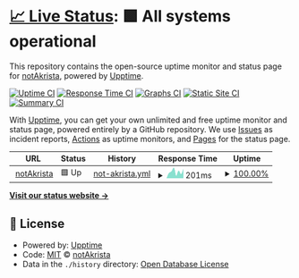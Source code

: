 # [📈 Live Status](https://status.notakrista.com): <!--live status--> **🟩 All systems operational**

This repository contains the open-source uptime monitor and status page for [notAkrista](www.notakrista.com), powered by [Upptime](https://github.com/upptime/upptime).

[![Uptime CI](https://github.com/akrista/upptime/workflows/Uptime%20CI/badge.svg)](https://github.com/akrista/upptime/actions?query=workflow%3A%22Uptime+CI%22)
[![Response Time CI](https://github.com/akrista/upptime/workflows/Response%20Time%20CI/badge.svg)](https://github.com/akrista/upptime/actions?query=workflow%3A%22Response+Time+CI%22)
[![Graphs CI](https://github.com/akrista/upptime/workflows/Graphs%20CI/badge.svg)](https://github.com/akrista/upptime/actions?query=workflow%3A%22Graphs+CI%22)
[![Static Site CI](https://github.com/akrista/upptime/workflows/Static%20Site%20CI/badge.svg)](https://github.com/akrista/upptime/actions?query=workflow%3A%22Static+Site+CI%22)
[![Summary CI](https://github.com/akrista/upptime/workflows/Summary%20CI/badge.svg)](https://github.com/akrista/upptime/actions?query=workflow%3A%22Summary+CI%22)

With [Upptime](https://upptime.js.org), you can get your own unlimited and free uptime monitor and status page, powered entirely by a GitHub repository. We use [Issues](https://github.com/akrista/upptime/issues) as incident reports, [Actions](https://github.com/akrista/upptime/actions) as uptime monitors, and [Pages](https://status.notakrista.com) for the status page.

<!--start: status pages-->
<!-- This summary is generated by Upptime (https://github.com/upptime/upptime) -->
<!-- Do not edit this manually, your changes will be overwritten -->
<!-- prettier-ignore -->
| URL | Status | History | Response Time | Uptime |
| --- | ------ | ------- | ------------- | ------ |
| <img alt="" src="https://www.notakrista.com/favicon.svg" height="13"> [notAkrista](https://www.notakrista.com) | 🟩 Up | [not-akrista.yml](https://github.com/Akrista/status.notakrista.com/commits/HEAD/history/not-akrista.yml) | <details><summary><img alt="Response time graph" src="./graphs/not-akrista/response-time-week.png" height="20"> 201ms</summary><br><a href="https://status.notakrista.com/history/not-akrista"><img alt="Response time 162" src="https://img.shields.io/endpoint?url=https%3A%2F%2Fraw.githubusercontent.com%2FAkrista%2Fstatus.notakrista.com%2FHEAD%2Fapi%2Fnot-akrista%2Fresponse-time.json"></a><br><a href="https://status.notakrista.com/history/not-akrista"><img alt="24-hour response time 287" src="https://img.shields.io/endpoint?url=https%3A%2F%2Fraw.githubusercontent.com%2FAkrista%2Fstatus.notakrista.com%2FHEAD%2Fapi%2Fnot-akrista%2Fresponse-time-day.json"></a><br><a href="https://status.notakrista.com/history/not-akrista"><img alt="7-day response time 201" src="https://img.shields.io/endpoint?url=https%3A%2F%2Fraw.githubusercontent.com%2FAkrista%2Fstatus.notakrista.com%2FHEAD%2Fapi%2Fnot-akrista%2Fresponse-time-week.json"></a><br><a href="https://status.notakrista.com/history/not-akrista"><img alt="30-day response time 182" src="https://img.shields.io/endpoint?url=https%3A%2F%2Fraw.githubusercontent.com%2FAkrista%2Fstatus.notakrista.com%2FHEAD%2Fapi%2Fnot-akrista%2Fresponse-time-month.json"></a><br><a href="https://status.notakrista.com/history/not-akrista"><img alt="1-year response time 163" src="https://img.shields.io/endpoint?url=https%3A%2F%2Fraw.githubusercontent.com%2FAkrista%2Fstatus.notakrista.com%2FHEAD%2Fapi%2Fnot-akrista%2Fresponse-time-year.json"></a></details> | <details><summary><a href="https://status.notakrista.com/history/not-akrista">100.00%</a></summary><a href="https://status.notakrista.com/history/not-akrista"><img alt="All-time uptime 100.00%" src="https://img.shields.io/endpoint?url=https%3A%2F%2Fraw.githubusercontent.com%2FAkrista%2Fstatus.notakrista.com%2FHEAD%2Fapi%2Fnot-akrista%2Fuptime.json"></a><br><a href="https://status.notakrista.com/history/not-akrista"><img alt="24-hour uptime 100.00%" src="https://img.shields.io/endpoint?url=https%3A%2F%2Fraw.githubusercontent.com%2FAkrista%2Fstatus.notakrista.com%2FHEAD%2Fapi%2Fnot-akrista%2Fuptime-day.json"></a><br><a href="https://status.notakrista.com/history/not-akrista"><img alt="7-day uptime 100.00%" src="https://img.shields.io/endpoint?url=https%3A%2F%2Fraw.githubusercontent.com%2FAkrista%2Fstatus.notakrista.com%2FHEAD%2Fapi%2Fnot-akrista%2Fuptime-week.json"></a><br><a href="https://status.notakrista.com/history/not-akrista"><img alt="30-day uptime 100.00%" src="https://img.shields.io/endpoint?url=https%3A%2F%2Fraw.githubusercontent.com%2FAkrista%2Fstatus.notakrista.com%2FHEAD%2Fapi%2Fnot-akrista%2Fuptime-month.json"></a><br><a href="https://status.notakrista.com/history/not-akrista"><img alt="1-year uptime 100.00%" src="https://img.shields.io/endpoint?url=https%3A%2F%2Fraw.githubusercontent.com%2FAkrista%2Fstatus.notakrista.com%2FHEAD%2Fapi%2Fnot-akrista%2Fuptime-year.json"></a></details>

<!--end: status pages-->

[**Visit our status website →**](https://status.notakrista.com)

## 📄 License

- Powered by: [Upptime](https://github.com/upptime/upptime)
- Code: [MIT](./LICENSE) © [notAkrista](www.notakrista.com)
- Data in the `./history` directory: [Open Database License](https://opendatacommons.org/licenses/odbl/1-0/)
